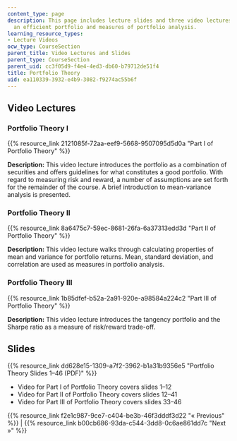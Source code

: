 ```yaml
---
content_type: page
description: This page includes lecture slides and three video lectures on creating
  an efficient portfolio and measures of portfolio analysis.
learning_resource_types:
- Lecture Videos
ocw_type: CourseSection
parent_title: Video Lectures and Slides
parent_type: CourseSection
parent_uid: cc3f05d9-f4e4-4ed3-db60-b79712de51f4
title: Portfolio Theory
uid: ea110339-3932-e4b9-3082-f9274ac55b6f
---
```


Video Lectures
--------------

### Portfolio Theory I

{{% resource_link 2121085f-72aa-eef9-5668-9507095d5d0a "Part I of Portfolio Theory" %}}

**Description:** This video lecture introduces the portfolio as a combination of securities and offers guidelines for what constitutes a good portfolio. With regard to measuring risk and reward, a number of assumptions are set forth for the remainder of the course. A brief introduction to mean-variance analysis is presented.

### Portfolio Theory II

{{% resource_link 8a6475c7-59ec-8681-26fa-6a37313edd3d "Part II of Portfolio Theory" %}}

**Description:** This video lecture walks through calculating properties of mean and variance for portfolio returns. Mean, standard deviation, and correlation are used as measures in portfolio analysis.

### Portfolio Theory III

{{% resource_link 1b85dfef-b52a-2a91-920e-a98584a224c2 "Part III of Portfolio Theory" %}}

**Description:** This video lecture introduces the tangency portfolio and the Sharpe ratio as a measure of risk/reward trade-off.

Slides
------

{{% resource_link dd628e15-1309-a7f2-3962-b1a31b9356e5 "Portfolio Theory Slides 1–46 (PDF)" %}}

*   Video for Part I of Portfolio Theory covers slides 1–12
*   Video for Part II of Portfolio Theory covers slides 12–41
*   Video for Part III of Portfolio Theory covers slides 33–46

{{% resource_link f2e1c987-9ce7-c404-be3b-46f3dddf3d22 "« Previous" %}} | {{% resource_link b00cb686-93da-c544-3dd8-0c6ae861dd7c "Next »" %}}